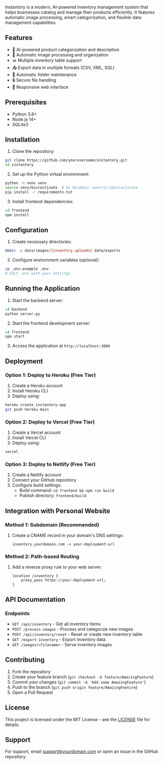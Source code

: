 
Instantory is a modern, AI-powered inventory management system that helps businesses catalog and manage their products efficiently. It features automatic image processing, smart categorization, and flexible data management capabilities.

## Features

- 🤖 AI-powered product categorization and description
- 📸 Automatic image processing and organization
- 📊 Multiple inventory table support
- 📤 Export data in multiple formats (CSV, XML, SQL)
- 🔄 Automatic folder maintenance
- 🔒 Secure file handling
- 📱 Responsive web interface

## Prerequisites

- Python 3.8+
- Node.js 14+
- SQLite3

## Installation

1. Clone the repository:
```bash
git clone https://github.com/yourusername/instantory.git
cd instantory
```

2. Set up the Python virtual environment:
```bash
python -m venv venv
source venv/bin/activate  # On Windows: venv\Scripts\activate
pip install -r requirements.txt
```

3. Install frontend dependencies:
```bash
cd frontend
npm install
```

## Configuration

1. Create necessary directories:
```bash
mkdir -p data/images/{inventory,uploads} data/exports
```

2. Configure environment variables (optional):
```bash
cp .env.example .env
# Edit .env with your settings
```

## Running the Application

1. Start the backend server:
```bash
cd backend
python server.py
```

2. Start the frontend development server:
```bash
cd frontend
npm start
```

3. Access the application at `http://localhost:3000`

## Deployment

### Option 1: Deploy to Heroku (Free Tier)

1. Create a Heroku account
2. Install Heroku CLI
3. Deploy using:
```bash
heroku create instantory-app
git push heroku main
```

### Option 2: Deploy to Vercel (Free Tier)

1. Create a Vercel account
2. Install Vercel CLI
3. Deploy using:
```bash
vercel
```

### Option 3: Deploy to Netlify (Free Tier)

1. Create a Netlify account
2. Connect your GitHub repository
3. Configure build settings:
   - Build command: `cd frontend && npm run build`
   - Publish directory: `frontend/build`

## Integration with Personal Website

### Method 1: Subdomain (Recommended)
1. Create a CNAME record in your domain's DNS settings:
   ```
   inventory.yourdomain.com -> your-deployment-url
   ```

### Method 2: Path-based Routing
1. Add a reverse proxy rule to your web server:
   ```nginx
   location /inventory {
       proxy_pass https://your-deployment-url;
   }
   ```

## API Documentation

### Endpoints

- `GET /api/inventory` - Get all inventory items
- `POST /process-images` - Process and categorize new images
- `POST /api/inventory/reset` - Reset or create new inventory table
- `GET /export-inventory` - Export inventory data
- `GET /images/<filename>` - Serve inventory images

## Contributing

1. Fork the repository
2. Create your feature branch (`git checkout -b feature/AmazingFeature`)
3. Commit your changes (`git commit -m 'Add some AmazingFeature'`)
4. Push to the branch (`git push origin feature/AmazingFeature`)
5. Open a Pull Request

## License

This project is licensed under the MIT License - see the [LICENSE](LICENSE) file for details.

## Support

For support, email support@yourdomain.com or open an issue in the GitHub repository.

